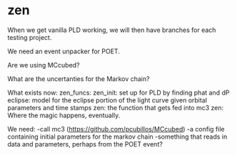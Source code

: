 # zen

When we get vanilla PLD working, we will then have branches for each testing project.

We need an event unpacker for POET.

Are we using MCcubed?

What are the uncertanties for the Markov chain?

What exists now:
  zen_funcs:
    zen_init: set up for PLD by finding phat and dP
    eclipse:  model for the eclipse portion of the light curve given orbital parameters and time stamps
    zen:      the function that gets fed into mc3 
  zen:
    Where the magic happens, eventually. 
    
We need:
  -call mc3 (https://github.com/pcubillos/MCcubed)
  -a config file containing initial parameters for the markov chain
  -something that reads in data and parameters, perhaps from the POET event?
